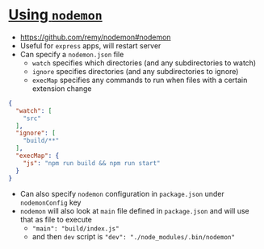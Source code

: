 # [Using `nodemon`](https://alligator.io/workflow/nodemon/)

* https://github.com/remy/nodemon#nodemon
* Useful for `express` apps, will restart server
* Can specify a `nodemon.json` file
  * `watch` specifies which directories (and any subdirectories to watch)
  * `ignore` specifies directories (and any subdirectories to ignore)
  * `execMap` specifies any commands to run when files with a certain extension change

```json
{
  "watch": [
    "src"
  ],
  "ignore": [
    "build/**"
  ],
  "execMap": {
    "js": "npm run build && npm run start"
  }
}
```

* Can also specify `nodemon` configuration in `package.json` under `nodemonConfig` key
* `nodemon` will also look at `main` file defined in `package.json` and will use that as file to execute
  * `"main": "build/index.js"`
  * and then `dev` script is `"dev": "./node_modules/.bin/nodemon"`
